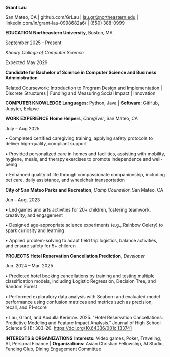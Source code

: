 **Grant Lau** 

San Mateo, CA | github.com/GrLau | lau.gr@northeastern.edu | linkedin.com/in/grant-lau-0998682a6/ | (650) 388-0999

**EDUCATION**
**Northeastern University**, Boston, MA

September 2025 - Present

_Khoury College of Computer Science_

Expected May 2029


**Candidate for Bachelor of Science in Computer Science and Business Administration**

Related Coursework:	Introduction to Program Design and Implementation | Discrete Structures | Funding and Measuring Social Impact | Innovation

**COMPUTER KNOWLEDGE**
**Languages:** Python, Java | **Software:** GitHub, Jupyter, Eclipse

**WORK EXPERIENCE**
**Home Helpers**, _Caregiver_, San Mateo, CA

July – Aug 2025


•	Completed certified caregiving training, applying safety protocols to deliver high-quality, compliant support

•	Provided personalized care in homes and facilities, assisting with mobility, hygiene, meals, and therapy exercises to promote independence and well-being

•	Enhanced quality of life through compassionate companionship, including pet care, daily assistance, and wheelchair transportation

**City of San Mateo Parks and Recreation**, _Camp Counselor_, San Mateo, CA

Jun – Aug. 2023


•	Led games and arts activities for 20+ children, fostering teamwork, creativity, and engagement

•	Designed age-appropriate science experiments (e.g., Rainbow Celery) to spark curiosity and learning

•	Applied problem-solving to adapt field trip logistics, balance activities, and ensure safety for 5+ children

**PROJECTS** 
**Hotel Reservation Cancellation Prediction**, _Developer_

Jun. 2024 – Mar. 2025


•	Predicted hotel booking cancellations by training and testing multiple classification models, including Logistic Regression, Decision Tree, and Random Forest

•	Performed exploratory data analysis with Seaborn and evaluated model performance using confusion matrices and metrics such as precision, recall, and F1-score

•	Lau, Grant, and Abdulla Kerimov. 2025. “Hotel Reservation Cancellations: Predictive Modeling and Feature Impact Analysis.” Journal of High School Science 9 (1): 303–20.
https://doi.org/10.64336/001c.133741 

**INTERESTS & ORGANIZATIONS**
**Interests:** Video games, Poker, Traveling, AI, Personal Finance | **Organizations:** Asian Christian Fellowship, AI Studio, Fencing Club, Dining Engagement Committee

